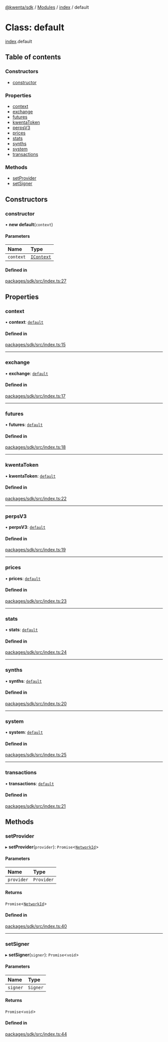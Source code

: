 [@kwenta/sdk](../README.md) / [Modules](../modules.md) / [index](../modules/index.md) / default

# Class: default

[index](../modules/index.md).default

## Table of contents

### Constructors

- [constructor](index.default.md#constructor)

### Properties

- [context](index.default.md#context)
- [exchange](index.default.md#exchange)
- [futures](index.default.md#futures)
- [kwentaToken](index.default.md#kwentatoken)
- [perpsV3](index.default.md#perpsv3)
- [prices](index.default.md#prices)
- [stats](index.default.md#stats)
- [synths](index.default.md#synths)
- [system](index.default.md#system)
- [transactions](index.default.md#transactions)

### Methods

- [setProvider](index.default.md#setprovider)
- [setSigner](index.default.md#setsigner)

## Constructors

### constructor

• **new default**(`context`)

#### Parameters

| Name | Type |
| :------ | :------ |
| `context` | [`IContext`](../interfaces/context.IContext.md) |

#### Defined in

[packages/sdk/src/index.ts:27](https://github.com/Kwenta/kwenta/blob/935f91508/packages/sdk/src/index.ts#L27)

## Properties

### context

• **context**: [`default`](context.default.md)

#### Defined in

[packages/sdk/src/index.ts:15](https://github.com/Kwenta/kwenta/blob/935f91508/packages/sdk/src/index.ts#L15)

___

### exchange

• **exchange**: [`default`](services_exchange.default.md)

#### Defined in

[packages/sdk/src/index.ts:17](https://github.com/Kwenta/kwenta/blob/935f91508/packages/sdk/src/index.ts#L17)

___

### futures

• **futures**: [`default`](services_futures.default.md)

#### Defined in

[packages/sdk/src/index.ts:18](https://github.com/Kwenta/kwenta/blob/935f91508/packages/sdk/src/index.ts#L18)

___

### kwentaToken

• **kwentaToken**: [`default`](services_kwentaToken.default.md)

#### Defined in

[packages/sdk/src/index.ts:22](https://github.com/Kwenta/kwenta/blob/935f91508/packages/sdk/src/index.ts#L22)

___

### perpsV3

• **perpsV3**: [`default`](services_perpsV3.default.md)

#### Defined in

[packages/sdk/src/index.ts:19](https://github.com/Kwenta/kwenta/blob/935f91508/packages/sdk/src/index.ts#L19)

___

### prices

• **prices**: [`default`](services_prices.default.md)

#### Defined in

[packages/sdk/src/index.ts:23](https://github.com/Kwenta/kwenta/blob/935f91508/packages/sdk/src/index.ts#L23)

___

### stats

• **stats**: [`default`](services_stats.default.md)

#### Defined in

[packages/sdk/src/index.ts:24](https://github.com/Kwenta/kwenta/blob/935f91508/packages/sdk/src/index.ts#L24)

___

### synths

• **synths**: [`default`](services_synths.default.md)

#### Defined in

[packages/sdk/src/index.ts:20](https://github.com/Kwenta/kwenta/blob/935f91508/packages/sdk/src/index.ts#L20)

___

### system

• **system**: [`default`](services_system.default.md)

#### Defined in

[packages/sdk/src/index.ts:25](https://github.com/Kwenta/kwenta/blob/935f91508/packages/sdk/src/index.ts#L25)

___

### transactions

• **transactions**: [`default`](services_transactions.default.md)

#### Defined in

[packages/sdk/src/index.ts:21](https://github.com/Kwenta/kwenta/blob/935f91508/packages/sdk/src/index.ts#L21)

## Methods

### setProvider

▸ **setProvider**(`provider`): `Promise`<[`NetworkId`](../modules/types_common.md#networkid)\>

#### Parameters

| Name | Type |
| :------ | :------ |
| `provider` | `Provider` |

#### Returns

`Promise`<[`NetworkId`](../modules/types_common.md#networkid)\>

#### Defined in

[packages/sdk/src/index.ts:40](https://github.com/Kwenta/kwenta/blob/935f91508/packages/sdk/src/index.ts#L40)

___

### setSigner

▸ **setSigner**(`signer`): `Promise`<`void`\>

#### Parameters

| Name | Type |
| :------ | :------ |
| `signer` | `Signer` |

#### Returns

`Promise`<`void`\>

#### Defined in

[packages/sdk/src/index.ts:44](https://github.com/Kwenta/kwenta/blob/935f91508/packages/sdk/src/index.ts#L44)
